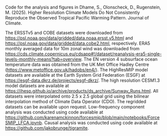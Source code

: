 Code for the analysis and figures in Dhame, S., Olonscheck, D., Rugenstein, M. (2025). Higher Resolution Climate Models Do Not Consistently Reproduce the Observed Tropical Pacific Warming Pattern. Journal of Climate.

The ERSSTv5 and COBE datasets were downloaded from https://psl.noaa.gov/data/gridded/data.noaa.ersst.v5.html and https://psl.noaa.gov/data/gridded/data.cobe2.html, respectively. ERA5 monthly averaged data for 10m zonal wind was downloaded from https://cds.climate.copernicus.eu/cdsapp#!/dataset/reanalysis-era5-single-levels-monthly-means?tab=overview. The EN version 4 subsurface ocean temperature data was obtained from the UK Met Office Hadley Centre (https://www.metoffice.gov.uk/hadobs/en4/). The HighResMIP model datasets are available at the Earth System Grid Federation (ESGF) at https://esgf-data.dkrz.de/projects/esgf-dkrz/. The high resolution CESM1.3 model datasets are available at https://ihesp.github.io/archive/products/ds_archive/Sunway_Runs.html. All datasets were interpolated onto 2.5 x 2.5 global grid using the bilinear interpolation method of Climate Data Operator (CDO). The regridded datasets can be available upon request. Low-frequency component analysis was conducted using code available at https://github.com/karenamckinnon/forcesmip/blob/main/notebooks/ForceSMIP_LFCA.ipynb. Causal analysis was conducted using code available at https://github.com/jakobrunge/tigramite.